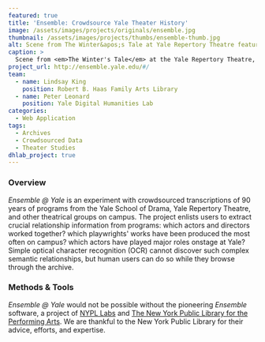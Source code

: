 ```yaml
---
featured: true
title: 'Ensemble: Crowdsource Yale Theater History'
image: /assets/images/projects/originals/ensemble.jpg
thumbnail: /assets/images/projects/thumbs/ensemble-thumb.jpg
alt: Scene from The Winter&apos;s Tale at Yale Repertory Theatre featuring Lupita Nyong&apos;o, one of the productions whose program is featured in the Ensemble application
caption: >
  Scene from <em>The Winter's Tale</em> at the Yale Repertory Theatre, directed by Liz Diamond. 
project_url: http://ensemble.yale.edu/#/
team:
  - name: Lindsay King
    position: Robert B. Haas Family Arts Library
  - name: Peter Leonard
    position: Yale Digital Humanities Lab
categories:
  - Web Application
tags:
  - Archives
  - Crowdsourced Data
  - Theater Studies
dhlab_project: true
---
```


### Overview

*Ensemble @ Yale* is an experiment with crowdsourced transcriptions of 90 years of programs from the Yale School of Drama, Yale Repertory Theatre, and other theatrical groups on campus. The project enlists users to extract crucial relationship information from programs: which actors and directors worked together? which playwrights' works have been produced the most often on campus? which actors have played major roles onstage at Yale? Simple optical character recognition (OCR) cannot discover such complex semantic relationships, but human users can do so while they browse through the archive.


### Methods &amp; Tools

*Ensemble @ Yale* would not be possible without the pioneering *Ensemble* software, a project of <a href='https://www.nypl.org/collections/labs' target='_blank'>NYPL Labs</a> and <a href='https://www.nypl.org/locations/lpa' target='_blank'>The New York Public Library for the Performing Arts</a>. We are thankful to the New York Public Library for their advice, efforts, and expertise.
